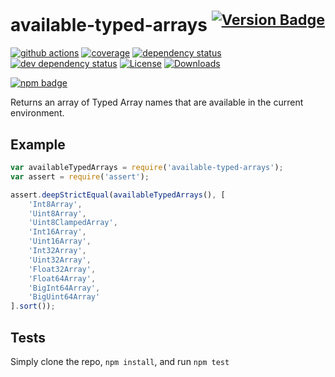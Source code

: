 # available-typed-arrays <sup>[![Version Badge][2]][1]</sup>

[![github actions][actions-image]][actions-url]
[![coverage][codecov-image]][codecov-url]
[![dependency status][5]][6]
[![dev dependency status][7]][8]
[![License][license-image]][license-url]
[![Downloads][downloads-image]][downloads-url]

[![npm badge][11]][1]

Returns an array of Typed Array names that are available in the current environment.

## Example

```js
var availableTypedArrays = require('available-typed-arrays');
var assert = require('assert');

assert.deepStrictEqual(availableTypedArrays(), [
	'Int8Array',
	'Uint8Array',
	'Uint8ClampedArray',
	'Int16Array',
	'Uint16Array',
	'Int32Array',
	'Uint32Array',
	'Float32Array',
	'Float64Array',
	'BigInt64Array',
	'BigUint64Array'
].sort());
```

## Tests

Simply clone the repo, `npm install`, and run `npm test`

[1]: https://npmjs.org/package/available-typed-arrays

[2]: https://versionbadg.es/inspect-js/available-typed-arrays.svg

[5]: https://david-dm.org/inspect-js/available-typed-arrays.svg

[6]: https://david-dm.org/inspect-js/available-typed-arrays

[7]: https://david-dm.org/inspect-js/available-typed-arrays/dev-status.svg

[8]: https://david-dm.org/inspect-js/available-typed-arrays#info=devDependencies

[11]: https://nodei.co/npm/available-typed-arrays.png?downloads=true&stars=true

[license-image]: https://img.shields.io/npm/l/available-typed-arrays.svg

[license-url]: LICENSE

[downloads-image]: https://img.shields.io/npm/dm/available-typed-arrays.svg

[downloads-url]: https://npm-stat.com/charts.html?package=available-typed-arrays

[codecov-image]: https://codecov.io/gh/inspect-js/available-typed-arrays/branch/main/graphs/badge.svg

[codecov-url]: https://app.codecov.io/gh/inspect-js/available-typed-arrays/

[actions-image]: https://img.shields.io/endpoint?url=https://github-actions-badge-u3jn4tfpocch.runkit.sh/inspect-js/available-typed-arrays

[actions-url]: https://github.com/inspect-js/available-typed-arrays/actions

